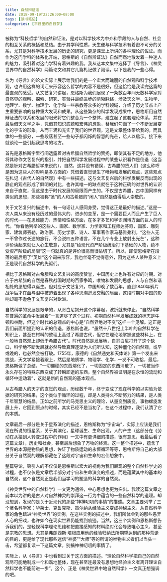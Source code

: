 ```yaml
---
title: 自然辩证法
date: 2018-09-19T22:26:00+08:00
tags: [读书笔记]
categories: [平日里的白日梦]
---
```


被称为“科技哲学”的自然辩证法，是对以科学技术为中介和手段的人与自然、社会的相互关系的概括和总结。由于其学科性质，天生便与科学技术有着密不可分的关系，尤其是对科学技术发展的历史的研究，更是课堂上所讲的各种理论的佐证。而作为这门学科的体系化开端，恩格斯的《自然辨证法》自然而然地散发着一种迷人的魅力，吸引着对这门学科有着兴趣的我。我从这本文集中选择了《导言》、《神灵世界中的自然科学》两篇论文和其它几篇札记做了阅读，以下是我的一些心得。

<!--more-->

名为《导言》的论文实际上展示给我们的是一个宏大而瑰丽的自然观和科学技术观，也许用这样的词汇来形容这么哲学的内容不是很好，但这恰恰是我读完这篇的最直观的感受。从文艺复兴讲起，恩格斯为我们展现了一条数百年间无数科学家对自然界的观察、探索、研究、实验并最终进步的清晰脉络，涉及天文学、生物学、地理学、数学、物理学、化学和一些宗教等众多的学科领域，介绍了历史节点上产生重要影响的各种重大发现和成果。从这些繁杂的科学发现成果中，恩格斯用自然辩证法的联系和发展的眼光将它们整合为一个整体，建立起了这套理论体系，并在最后借天文学之手，凭借其知识底蕴和宏伟的想象，替我们勾画了一个不断发展变化的宇宙的形象。从而丰满和充实了我们的世界观。这是文章整体带给我的，而具体的一些部分，一些段落甚至一些句子都闪烁的智慧的光芒，给人以启示。接下来就谈论一些引起我思考的地方。

首先是恩格斯字里行间透露着对古希腊自然哲学的赞扬，即使其有不足的地方，他将其称作文艺复兴的指引，并把自然科学发展过程中的某些认识看作是倒退（这当然是针对古希腊哲学来说的），自然，这并没有错误，古希腊的贤人们（这么称呼是因为这些人的影响是多方面的）凭借着直觉诞生了唯物和发展的观点，这些观点在札记《古代人的自然观》中有一些描述。这与文艺复兴后的科学发展反而出现的静止的观点形成了鲜明的对比，也许其唯一的缺点就在于这种正确的对世界的认识来自于直觉，但这是由于时代发展的局限而产生的。不仅是古希腊，古中国同样有类似的思想，那些被称“圣”的人和古希腊的“闲人”自然是值得后人崇敬的。

关于文艺复兴的描述中，有一句话让人感同身受，觉得这正是最好的描述。”这是一次人类从来没有经历过的最伟大的、进步的变革，是一个需要巨人而且产生了巨人的时代——在思维能力、热情和性格方面，在多才多艺和学识渊博方面的巨人的时代。“你看他列举的这些人，画家、数学家、力学家和工程师达芬奇，画家、雕刻家、建筑师丟勒，政治家、历史学家、诗人、军事著作家马基雅弗利。“这些人无一不曾作过长途的旅行，不会说四五种语言，不在几个专业上放射出光芒”，这种评价读起来就让人心生敬意，尤其是”给现代资产阶级统治打下基础的人物，绝不受资产阶级的局限“这一句就真的是评价很高而很贴切了。所以，即使恩格斯在段落的最后用了”英雄“这个词来形容，我也丝毫不觉得意外，因为这些人某种意义上正是现代自然科学的先驱们。

相比于恩格斯对古希腊和文艺复兴的高度赞誉，中国历史上也许有对应的时期。对应于古希腊的自然是春秋战国时期的百家争鸣，唯物和发展的思想，人与自然和谐相处的思想得以诞生。但对应于文艺复兴，中国却晚了数百年，直到1840年鸦片战争后才在血与泪中被迫着出现了各种思潮迸发交融的局面，这段时期对中国的影响却毫不逊色于文艺复兴对欧洲。

自然科学的发展是艰辛的，从哥白尼揭开这个序幕起，波折就未停止，“自然科学在普遍的革命中发展着”一言道尽了这个过程。初期自然科学发展成就的标志是牛顿和林耐，但这个时代的总观点的中心是“自然界绝对不变”这样一个见解。这正是我们前面所提到的认识的倒退，恩格斯也说，“虽然十八世纪上半叶的自然科学在知识上，甚至在材料的整理上高过了希腊古代，但它在理论地掌握这些材料上，在一般地自然观上却低于希腊古代”。时代自然是发展地，自哥白尼打开了这个缺口，科学地不断发展就必然导致真理逐渐为人们所认知，这种僵化的自然观，或早或晚的，也必然会被打破。1755年，康德的《自然通史和天体论》第一个发出来挑战，天文学紧接着跟上，然后是地质学、物理学、化学...一发不可收拾，最后，恩格斯做了总结，“一切僵硬的东西熔化了，一切固定的东西消散了，一切被当作永久存在的特殊东西变成了转瞬即逝的东西，整个自然界被证明是在永恒的流动和循环中运动着”，这就是新的自然观的基本观点。

从古希腊人的天才的直觉的观点，历经数千年，终于变成了现在科学的以实验为依据的研究的结果，这个类似于循环的过程，却是人类持久不断努力的结果，是人类千年智慧的结晶。正如之前所学的马克思主义的理论，从量变到质变，事物螺旋发展上升，它回到原点的时候，其实已经不是当初了，在这个过程中，我们认清了它的本质。

文章最后一部分是关于星系演化的描述，恩格斯称为“宇宙岛”，实际上应该是我们现在所说的恒星系，关于其演化，星球诞生、生命出现，人的产生（这部分在《劳动在从猿到人转变过程中的作用》一文中有更详细的描述，很有意思，我最后看了这篇文章），历史和社会，甚至最后想象了万物的终焉。这一整个描述中，蕴含了世界的本源是物质的思想，佐证了物质运动的永恒循环等等，恩格斯将自己的大部分关于自然观的理解都藏在了这段对宇宙和生命的宏伟想象中。

整篇导论，吸引人的不仅仅是恩格斯以宏大的视角为我们展现的整个自然科学史的过程，也不仅仅是文章后半部分对宇宙和生命演变的描述，而是蕴藏其中的基本的自然观，这个自然观正是我们当学习的塑造的科学的自然观。

《神灵世界中的自然科学》一文更为通俗，中心思想也更为突出。我读这篇文章之前本以为讲的是古人对自然神灵的崇拜这一行为中蕴含的一些自然科学的道理。却没想到，发现的是关于近现代的那些“神神叨叨的事情”的描述。文章主要列举了三个著名科学家：华莱士、克鲁克斯、策尔纳从经验主义变成神秘主义，从自然科学家的角色踏进“神灵世界”的实例。在这些实例的描述中，我们所体会到的那些愚弄人心的把戏，也许如今在现实世界仍能找到痕迹。当然，这三个实例和恩格斯想告诉我们的，是轻视科学理论思维和把直接感知的材料绝对化会导致唯心主义，甚至是宗教的思想。尤其是弗朗西斯·培根应用他的经验归纳法所期望达到的那种荒诞的目的，更是给了现代那些迷信“神婆”“大师”等的所谓的唯物主义者们以当头一击，希望都复读一下这篇文章，别搞神神叨叨的事情了。

实际上，从《导言》中也看到过关于这方面的描述。“理论自然科学把自己的自然观尽可能地制成一个和谐地整体，现在甚至连最没有思想地经验主义者离开理论自然科学也不能前进一步”。这个，正是《神灵世界中地自然科学》一文真正想强调的吧。